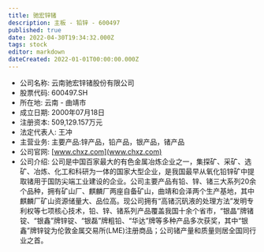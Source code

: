 ```yaml
---
title: 驰宏锌锗
description: 主板 - 铅锌 - 600497
published: true
date: 2022-04-30T19:34:32.000Z
tags: stock
editor: markdown
dateCreated: 2022-01-01T00:00:00.000Z
---
```


- 公司名称: 云南驰宏锌锗股份有限公司
- 股票代码: 600497.SH
- 所在地: 云南 - 曲靖市
- 成立日期: 2000年07月18日
- 注册资本: 509,129.157万元
- 法定代表人: 王冲
- 主营业务: 主要产品:锌产品，铅产品，银产品，锗产品
- 公司官网: [www.chxz.com](www.chxz.com)
- 公司介绍: 公司是中国百家最大的有色金属冶炼企业之一，集探矿、采矿、选矿、冶炼、化工和科研为一体的国家大型企业，是我国最早从氧化铅锌矿中提取锗用于国防尖端工业建设的企业。公司主要产品有铅、锌、锗三大系列20余个品种，拥有矿山厂、麒麟厂两座自备矿山，曲靖和会泽两个生产基地，其中麒麟厂矿山资源储量大、品位高。现公司拥有“高锗沉矾液的处理方法”发明专利权等七项核心技术，铅、锌、锗系列产品覆盖我国十余个省市，“银晶”牌锗锭、“银鑫”牌锌锭、“银磊”牌粗铅、“华达”牌等多种产品多次获奖，其中“银鑫”牌锌锭为伦敦金属交易所(LME)注册商品；公司锗产量和质量则居全国同行业之首。


